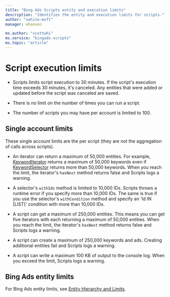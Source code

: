 ```yaml
---
title: "Bing Ads Scripts entity and execution limits"
description: "Identifies the entity and execution limits for scripts."
author: "swhite-msft"
manager: ehansen

ms.author: "scottwhi"
ms.service: "bingads-scripts"
ms.topic: "article"
---
```


# Script execution limits

- Scripts limits script execution to 30 minutes. If the script's execution time exceeds 30 minutes, it's canceled. Any entities that were added or updated before the script was canceled are saved.  
  
- There is no limit on the number of times you can run a script.  
  
- The number of scripts you may have per account is limited to 100.

<!--
Need execution limit for MCC if executeInParallel is used. See https://developers.google.com/adwords/scripts/docs/limits#mcc_scripts.
-->


## Single account limits

These single account limits are the per script (they are not the aggregation of calls across scripts).

- An iterator can return a maximum of 50,000 entities. For example, [KeywordIterator](../reference/KeywordIterator.md) returns a maximum of 50,000 keywords even if [KeywordSelector](../reference/KeywordSelector.md) returns more than 50,000 keywords. When you reach the limit, the iterator's `hasNext` method returns false and Scripts logs a warning.  
  
- A selector's `withIds` method is limited to 10,000 IDs. Scripts throws a runtime error if you specify more than 10,000 IDs. The same is true if you use the selector's `withCondition` method and specify an 'Id IN [LIST]' condition with more than 10,000 IDs.  
  
- A script can get a maximum of 250,000 entities. This means you can get five iterators with each returning a maximum of 50,000 entities. When you reach the limit, the iterator's `hasNext` method returns false and Scripts logs a warning.  
  
- A script can create a maximum of 250,000 keywords and ads. Creating additional entities fail and Scripts logs a warning.  
  
- A script can write a maximum 100 KB of output to the console log. When you exceed the limit, Scripts logs a warning.

<!--
Link to ExecutionInfo.getRemainingCreateQuota and .getRemainingGetQuota and .getRemainingTime.
-->

<!--
## Multi-account limits

- The single account limits listed above apply to each account that the MCC script processes.  
  
- The `executeInParallel` method lets your script process up to 50 accounts at the same time.  
  
- The processAccount method from executeInParallel can return up to 10MB of data.

-->

<!-- i don't see executeInParallel. and the third bullet doesn't make any sense: how can processAccount come from executeInParallel since it is itself a method?
-->

## Bing Ads entity limits

For Bing Ads entity limits, see [Entity Hierarchy and Limits](/bingads/guides/entity-hierarchy-limits).

